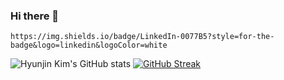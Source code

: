 ### Hi there 👋

	https://img.shields.io/badge/LinkedIn-0077B5?style=for-the-badge&logo=linkedin&logoColor=white

<!--
**icecreamp/icecreamp** is a ✨ _special_ ✨ repository because its `README.md` (this file) appears on your GitHub profile.

Here are some ideas to get you started:

- 🔭 I’m currently working on ...
- 🌱 I’m currently learning ...
- 👯 I’m looking to collaborate on ...
- 🤔 I’m looking for help with ...
- 💬 Ask me about ...
- 📫 How to reach me: ...
- 😄 Pronouns: ...
- ⚡ Fun fact: ...
-->

![Hyunjin Kim's GitHub stats](https://github-readme-stats.vercel.app/api?username=icecreamp&show_icons=true&bg_color=00000000)
[![GitHub Streak](https://streak-stats.demolab.com/?user=icecreamp)](https://git.io/streak-stats)
